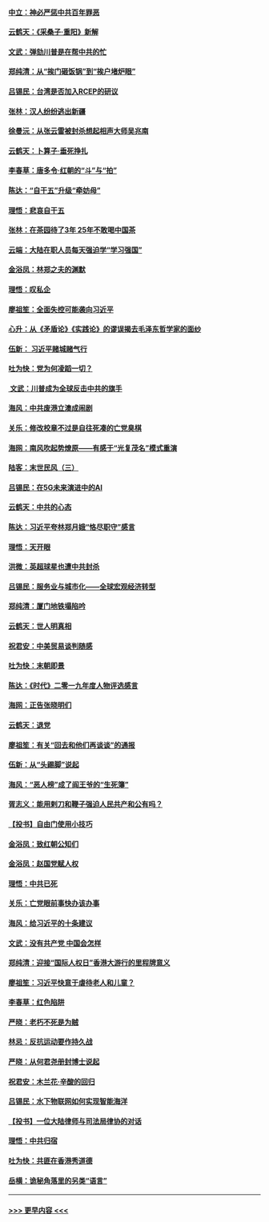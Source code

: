 #### [中立：神必严惩中共百年罪恶](../pages/nsc993/n11744970.md?t=12252211) 
#### [云鹤天：《采桑子‧重阳》新解](../pages/nsc993/n11744948.md?t=12252211) 
#### [文武：弹劾川普是在帮中共的忙](../pages/nsc993/n11744758.md?t=12252211) 
#### [郑纯清：从“挨门砸饭锅”到“挨户堵炉眼”](../pages/nsc993/n11744745.md?t=12252211) 
#### [吕锡民：台湾是否加入RCEP的研议](../pages/nsc993/n11744701.md?t=12252211) 
#### [张林：汉人纷纷逃出新疆](../pages/nsc993/n11743530.md?t=12252211) 
#### [徐曼沅：从张云雷被封杀想起相声大师吴兆南](../pages/nsc993/n11741816.md?t=12252211) 
#### [云鹤天：卜算子‧垂死挣扎](../pages/nsc993/n11739956.md?t=12252211) 
#### [李春草：唐多令‧红朝的“斗”与“拍”](../pages/nsc993/n11739830.md?t=12252211) 
#### [陈达：“自干五”升级“牵妨母”](../pages/nsc993/n11739724.md?t=12252211) 
#### [理悟：悲哀自干五](../pages/nsc993/n11739547.md?t=12252211) 
#### [张林：在茶园待了3年 25年不敢喝中国茶](../pages/nsc993/n11739240.md?t=12252211) 
#### [云端：大陆在职人员每天强迫学“学习强国”](../pages/nsc993/n11738735.md?t=12252211) 
#### [金浴凤：林郑之夫的渊默](../pages/nsc993/n11737735.md?t=12252211) 
#### [理悟：叹私企](../pages/nsc993/n11737715.md?t=12252211) 
#### [廖祖笙：全面失控可能袭向习近平](../pages/nsc993/n11737704.md?t=12252211) 
#### [心升：从《矛盾论》《实践论》的谬误揭去毛泽东哲学家的面纱](../pages/nsc993/n11736962.md?t=12252211) 
#### [伍新： 习近平赌城赌气行](../pages/nsc993/n11736929.md?t=12252211) 
#### [吐为快：党为何凌蹈一切？](../pages/nsc993/n11736915.md?t=12252211) 
#### [ 文武：川普成为全球反击中共的旗手](../pages/nsc993/n11736882.md?t=12252211) 
#### [海风：中共废港立澳成闹剧](../pages/nsc993/n11735857.md?t=12252211) 
#### [关乐：修改校章不过是自往死凑的亡党臭棋](../pages/nsc993/n11735097.md?t=12252211) 
#### [海网：南风吹起势燎原——有感于“光复茂名”模式重演](../pages/nsc993/n11732308.md?t=12252211) 
#### [陆客：末世民风（三）](../pages/nsc993/n11732211.md?t=12252211) 
#### [吕锡民：在5G未来演进中的AI](../pages/nsc993/n11730010.md?t=12252211) 
#### [云鹤天：中共的心态](../pages/nsc993/n11729906.md?t=12252211) 
#### [陈达：习近平夸林郑月娥“恪尽职守”感言](../pages/nsc993/n11729881.md?t=12252211) 
#### [理悟：天开眼](../pages/nsc993/n11729699.md?t=12252211) 
#### [洪微：英超球星也遭中共封杀](../pages/nsc993/n11727243.md?t=12252211) 
#### [吕锡民：服务业与城市化——全球宏观经济转型](../pages/nsc993/n11725845.md?t=12252211) 
#### [郑纯清：厦门地铁塌陷吟](../pages/nsc993/n11725813.md?t=12252211) 
#### [云鹤天：世人明真相](../pages/nsc993/n11725621.md?t=12252211) 
#### [祝君安：中美贸易谈判随感](../pages/nsc993/n11725609.md?t=12252211) 
#### [吐为快：末朝即景](../pages/nsc993/n11723365.md?t=12252211) 
#### [陈达：《时代》二零一九年度人物评选感言](../pages/nsc993/n11723337.md?t=12252211) 
#### [海网：正告张晓明们](../pages/nsc993/n11723228.md?t=12252211) 
#### [云鹤天：退党](../pages/nsc993/n11723056.md?t=12252211) 
#### [廖祖笙：有关“回去和他们再谈谈”的通报](../pages/nsc993/n11722442.md?t=12252211) 
#### [伍新：从“头踢脚”说起](../pages/nsc993/n11722429.md?t=12252211) 
#### [海风：“恶人榜”成了阎王爷的“生死簿”](../pages/nsc993/n11722272.md?t=12252211) 
#### [胥志义：能用剌刀和鞭子强迫人民共产和公有吗？](../pages/nsc993/n11720569.md?t=12252211) 
#### [【投书】自由门使用小技巧](../pages/nsc993/n11720180.md?t=12252211) 
#### [金浴凤：致红朝公知们](../pages/nsc993/n11720563.md?t=12252211) 
#### [金浴凤：赵国党赋人权](../pages/nsc993/n11720533.md?t=12252211) 
#### [理悟：中共已死](../pages/nsc993/n11720233.md?t=12252211) 
#### [关乐：亡党眼前事快办该办事](../pages/nsc993/n11719160.md?t=12252211) 
#### [海风：给习近平的十条建议](../pages/nsc993/n11717616.md?t=12252211) 
#### [文武：没有共产党 中国会怎样](../pages/nsc993/n11717584.md?t=12252211) 
#### [郑纯清：迎接“国际人权日”香港大游行的里程牌意义](../pages/nsc993/n11717417.md?t=12252211) 
#### [廖祖笙：习近平快意于虐待老人和儿童？](../pages/nsc993/n11715313.md?t=12252211) 
#### [李春草：红色陷阱](../pages/nsc993/n11715029.md?t=12252211) 
#### [严晓：老朽不死是为贼](../pages/nsc993/n11712910.md?t=12252211) 
#### [林忌：反抗运动要作持久战](../pages/nsc993/n11712623.md?t=12252211) 
#### [严晓：从何君尧册封博士说起](../pages/nsc993/n11712465.md?t=12252211) 
#### [祝君安：木兰花·辛酸的回归](../pages/nsc993/n11712381.md?t=12252211) 
#### [吕锡民：水下物联网如何实现智能海洋](../pages/nsc993/n11711158.md?t=12252211) 
#### [【投书】一位大陆律师与司法局律协的对话](../pages/nsc993/n11709675.md?t=12252211) 
#### [理悟：中共归宿](../pages/nsc993/n11710059.md?t=12252211) 
#### [吐为快：共匪在香港秀道德](../pages/nsc993/n11709979.md?t=12252211) 
#### [岳横：诡秘角落里的另类“语言”](../pages/nsc993/n11709792.md?t=12252211) 

----
#### [ >>> 更早内容 <<< ](../indexes/nsc993-earlier.md)
